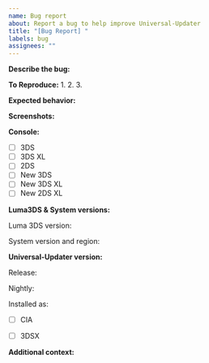 ```yaml
---
name: Bug report
about: Report a bug to help improve Universal-Updater
title: "[Bug Report] "
labels: bug
assignees: ""
---
```

<!-- These are comments, you can leave them alone and they won't be in the final issue. -->
<!-- Please do not delete the **titles** and type your information below them. -->
<!-- Also, don't forget to fill in the issue title above this. -->

<!-- A clear and concise description of what the bug is. -->
**Describe the bug:**



<!-- Steps to reproduce the behavior. -->
**To Reproduce:**
1. 
2. 
3. 

<!-- A clear and concise description of what you expected to happen. -->
**Expected behavior:**



<!-- If applicable, add screenshots to help explain your problem. You can drag and drop images here to embed them. -->
**Screenshots:**



<!-- What console(s) have you experienced this bug on? Replace the [ ] with [x] to check the box. -->
**Console:**
- [ ] 3DS
- [ ] 3DS XL
- [ ] 2DS
- [ ] New 3DS
- [ ] New 3DS XL
- [ ] New 2DS XL

<!-- What are your Luma3DS and system versions? -->
<!-- You can check Luma3DS version by pressing L + Down + SELECT. -->
<!-- You can check the system version in System Settings. -->
**Luma3DS & System versions:**
<!-- ex. v10.2.1 -->
Luma 3DS version: 

<!-- ex. v11.13.0-45E -->
System version and region: 

<!-- What version of Universal-Updater are you using? You can check in settings -> Credits -->
**Universal-Updater version:**
<!-- ex. v3.2.2 -->
Release: 

<!-- ex. 18c5b12, if you're using release then leave blank. -->
Nightly: 

<!-- Please check the box [x] of the one(s) you've tested with. -->
Installed as:
- [ ] CIA
- [ ] 3DSX


<!-- Add any other context about the problem here. -->
**Additional context:**


